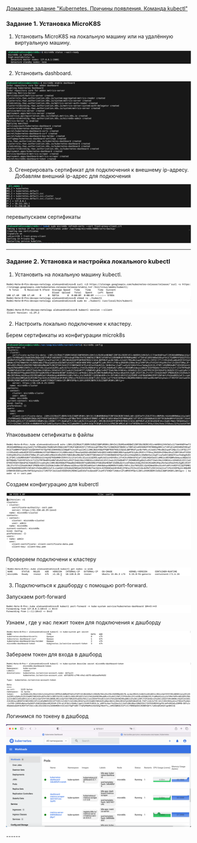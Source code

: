 [Домашнее задание "Kubernetes. Причины появления. Команда kubectl"](https://github.com/netology-code/kuber-homeworks/blob/main/1.1/1.1.md?plain=1)

### Задание 1. Установка MicroK8S

1. Установить MicroK8S на локальную машину или на удалённую виртуальную машину.

<p align="center">
  <img width="" height="" src="./scr/1.png">
</p>

2. Установить dashboard.

<p align="center">
  <img width="" height="" src="./scr/2.png">
</p>

3. Сгенерировать сертификат для подключения к внешнему ip-адресу.
Добавлям внешний ip-адрес для подкючения 

<p align="center">
  <img width="" height="" src="./scr/3.png">
</p>

перевыпускаем сертификаты

<p align="center">
  <img width="" height="" src="./scr/4.png">
</p>

------

### Задание 2. Установка и настройка локального kubectl
1. Установить на локальную машину kubectl.

<p align="center">
  <img width="" height="" src="./scr/5.png">
</p>

<p align="center">
  <img width="" height="" src="./scr/6.png">
</p>

2. Настроить локально подключение к кластеру.

Берем  сертификаты из конфигурации microk8s

<p align="center">
  <img width="" height="" src="./scr/7.png">
</p>

Упаковываем сетификаты в файлы

<p align="center">
  <img width="" height="" src="./scr/8.png">
</p>

Создаем конфигурацию для kuberctl

<p align="center">
  <img width="" height="" src="./scr/9.png">
</p>

Проверяем подключени к кластеру 

<p align="center">
  <img width="" height="" src="./scr/14.png">
</p>

3. Подключиться к дашборду с помощью port-forward.

 Запускаем port-forward
 <p align="center">
  <img width="" height="" src="./scr/10.png">
</p>

Узнаем , где у нас лежит токен для подключения к дашборду

 <p align="center">
  <img width="" height="" src="./scr/11.png">
</p>

Забераем токен для входа в дашборд

 <p align="center">
  <img width="" height="" src="./scr/12.png">
</p>

Логинимся по токену в дашборд 

 <p align="center">
  <img width="" height="" src="./scr/13.png">
</p>
------

